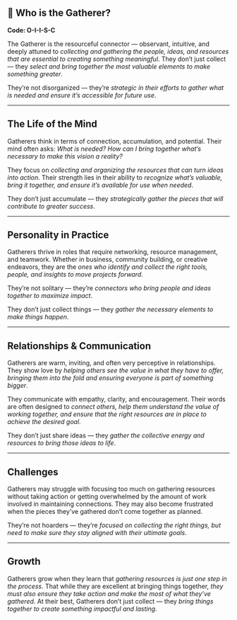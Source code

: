 ## 🌱 Who is the Gatherer?  
**Code: O-I-I-S-C**

The Gatherer is the resourceful connector — observant, intuitive, and deeply attuned to *collecting and gathering the people, ideas, and resources that are essential to creating something meaningful*. They don’t just collect — they *select and bring together the most valuable elements to make something greater*.

They’re not disorganized — they’re *strategic in their efforts to gather what is needed and ensure it’s accessible for future use*.

---

## The Life of the Mind

Gatherers think in terms of connection, accumulation, and potential. Their mind often asks: *What is needed? How can I bring together what’s necessary to make this vision a reality?*

They focus on *collecting and organizing the resources that can turn ideas into action*. Their strength lies in their ability to *recognize what’s valuable, bring it together, and ensure it’s available for use when needed*.

They don’t just accumulate — they *strategically gather the pieces that will contribute to greater success*.

---

## Personality in Practice

Gatherers thrive in roles that require networking, resource management, and teamwork. Whether in business, community building, or creative endeavors, they are the *ones who identify and collect the right tools, people, and insights to move projects forward*.

They’re not solitary — they’re *connectors who bring people and ideas together to maximize impact*.

They don’t just collect things — they *gather the necessary elements to make things happen*.

---

## Relationships & Communication

Gatherers are warm, inviting, and often very perceptive in relationships. They show love by *helping others see the value in what they have to offer, bringing them into the fold and ensuring everyone is part of something bigger*.

They communicate with empathy, clarity, and encouragement. Their words are often designed to *connect others, help them understand the value of working together, and ensure that the right resources are in place to achieve the desired goal*.

They don’t just share ideas — they *gather the collective energy and resources to bring those ideas to life*.

---

## Challenges

Gatherers may struggle with focusing too much on gathering resources without taking action or getting overwhelmed by the amount of work involved in maintaining connections. They may also become frustrated when the pieces they’ve gathered don’t come together as planned.

They’re not hoarders — they’re *focused on collecting the right things, but need to make sure they stay aligned with their ultimate goals*.

---

## Growth

Gatherers grow when they learn that *gathering resources is just one step in the process*. That while they are excellent at bringing things together, *they must also ensure they take action and make the most of what they’ve gathered*. At their best, Gatherers don’t just collect — they *bring things together to create something impactful and lasting*.
